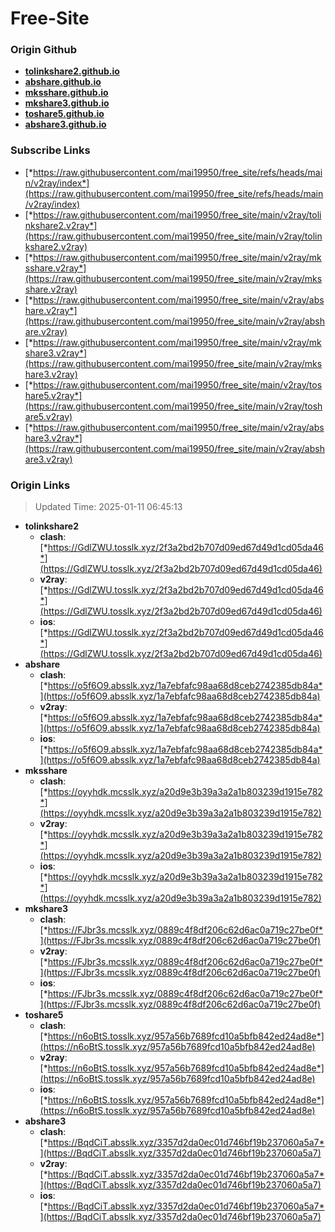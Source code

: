 # Free-Site

### Origin Github

- [**tolinkshare2.github.io**](https://github.com/tolinkshare2/tolinkshare2.github.io)
- [**abshare.github.io**](https://github.com/abshare/abshare.github.io)
- [**mksshare.github.io**](https://github.com/mksshare/mksshare.github.io)
- [**mkshare3.github.io**](https://github.com/mkshare3/mkshare3.github.io)
- [**toshare5.github.io**](https://github.com/toshare5/toshare5.github.io)
- [**abshare3.github.io**](https://github.com/abshare3/abshare3.github.io)

### Subscribe Links

- [*https://raw.githubusercontent.com/mai19950/free_site/refs/heads/main/v2ray/index*](https://raw.githubusercontent.com/mai19950/free_site/refs/heads/main/v2ray/index)
- [*https://raw.githubusercontent.com/mai19950/free_site/main/v2ray/tolinkshare2.v2ray*](https://raw.githubusercontent.com/mai19950/free_site/main/v2ray/tolinkshare2.v2ray)
- [*https://raw.githubusercontent.com/mai19950/free_site/main/v2ray/mksshare.v2ray*](https://raw.githubusercontent.com/mai19950/free_site/main/v2ray/mksshare.v2ray)
- [*https://raw.githubusercontent.com/mai19950/free_site/main/v2ray/abshare.v2ray*](https://raw.githubusercontent.com/mai19950/free_site/main/v2ray/abshare.v2ray)
- [*https://raw.githubusercontent.com/mai19950/free_site/main/v2ray/mkshare3.v2ray*](https://raw.githubusercontent.com/mai19950/free_site/main/v2ray/mkshare3.v2ray)
- [*https://raw.githubusercontent.com/mai19950/free_site/main/v2ray/toshare5.v2ray*](https://raw.githubusercontent.com/mai19950/free_site/main/v2ray/toshare5.v2ray)
- [*https://raw.githubusercontent.com/mai19950/free_site/main/v2ray/abshare3.v2ray*](https://raw.githubusercontent.com/mai19950/free_site/main/v2ray/abshare3.v2ray)

### Origin Links

> Updated Time: 2025-01-11 06:45:13

- **tolinkshare2**
  - **clash**: [*https://GdlZWU.tosslk.xyz/2f3a2bd2b707d09ed67d49d1cd05da46*](https://GdlZWU.tosslk.xyz/2f3a2bd2b707d09ed67d49d1cd05da46)
  - **v2ray**: [*https://GdlZWU.tosslk.xyz/2f3a2bd2b707d09ed67d49d1cd05da46*](https://GdlZWU.tosslk.xyz/2f3a2bd2b707d09ed67d49d1cd05da46)
  - **ios**: [*https://GdlZWU.tosslk.xyz/2f3a2bd2b707d09ed67d49d1cd05da46*](https://GdlZWU.tosslk.xyz/2f3a2bd2b707d09ed67d49d1cd05da46)
- **abshare**
  - **clash**: [*https://o5f6O9.absslk.xyz/1a7ebfafc98aa68d8ceb2742385db84a*](https://o5f6O9.absslk.xyz/1a7ebfafc98aa68d8ceb2742385db84a)
  - **v2ray**: [*https://o5f6O9.absslk.xyz/1a7ebfafc98aa68d8ceb2742385db84a*](https://o5f6O9.absslk.xyz/1a7ebfafc98aa68d8ceb2742385db84a)
  - **ios**: [*https://o5f6O9.absslk.xyz/1a7ebfafc98aa68d8ceb2742385db84a*](https://o5f6O9.absslk.xyz/1a7ebfafc98aa68d8ceb2742385db84a)
- **mksshare**
  - **clash**: [*https://oyyhdk.mcsslk.xyz/a20d9e3b39a3a2a1b803239d1915e782*](https://oyyhdk.mcsslk.xyz/a20d9e3b39a3a2a1b803239d1915e782)
  - **v2ray**: [*https://oyyhdk.mcsslk.xyz/a20d9e3b39a3a2a1b803239d1915e782*](https://oyyhdk.mcsslk.xyz/a20d9e3b39a3a2a1b803239d1915e782)
  - **ios**: [*https://oyyhdk.mcsslk.xyz/a20d9e3b39a3a2a1b803239d1915e782*](https://oyyhdk.mcsslk.xyz/a20d9e3b39a3a2a1b803239d1915e782)
- **mkshare3**
  - **clash**: [*https://FJbr3s.mcsslk.xyz/0889c4f8df206c62d6ac0a719c27be0f*](https://FJbr3s.mcsslk.xyz/0889c4f8df206c62d6ac0a719c27be0f)
  - **v2ray**: [*https://FJbr3s.mcsslk.xyz/0889c4f8df206c62d6ac0a719c27be0f*](https://FJbr3s.mcsslk.xyz/0889c4f8df206c62d6ac0a719c27be0f)
  - **ios**: [*https://FJbr3s.mcsslk.xyz/0889c4f8df206c62d6ac0a719c27be0f*](https://FJbr3s.mcsslk.xyz/0889c4f8df206c62d6ac0a719c27be0f)
- **toshare5**
  - **clash**: [*https://n6oBtS.tosslk.xyz/957a56b7689fcd10a5bfb842ed24ad8e*](https://n6oBtS.tosslk.xyz/957a56b7689fcd10a5bfb842ed24ad8e)
  - **v2ray**: [*https://n6oBtS.tosslk.xyz/957a56b7689fcd10a5bfb842ed24ad8e*](https://n6oBtS.tosslk.xyz/957a56b7689fcd10a5bfb842ed24ad8e)
  - **ios**: [*https://n6oBtS.tosslk.xyz/957a56b7689fcd10a5bfb842ed24ad8e*](https://n6oBtS.tosslk.xyz/957a56b7689fcd10a5bfb842ed24ad8e)
- **abshare3**
  - **clash**: [*https://BqdCiT.absslk.xyz/3357d2da0ec01d746bf19b237060a5a7*](https://BqdCiT.absslk.xyz/3357d2da0ec01d746bf19b237060a5a7)
  - **v2ray**: [*https://BqdCiT.absslk.xyz/3357d2da0ec01d746bf19b237060a5a7*](https://BqdCiT.absslk.xyz/3357d2da0ec01d746bf19b237060a5a7)
  - **ios**: [*https://BqdCiT.absslk.xyz/3357d2da0ec01d746bf19b237060a5a7*](https://BqdCiT.absslk.xyz/3357d2da0ec01d746bf19b237060a5a7)
